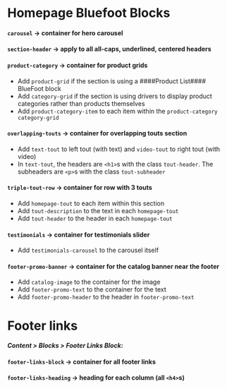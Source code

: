 # Homepage Bluefoot Blocks

#### `carousel` &rightarrow; container for hero carousel
#### `section-header` &rightarrow; apply to all all-caps, underlined, centered headers
#### `product-category` &rightarrow; container for product grids
- Add `product-grid` if the section is using a ####Product List#### BlueFoot block 
- Add `category-grid` if the section is using drivers to display product categories rather than products themselves
 - Add `product-category-item` to each item within the `product-category category-grid`

#### `overlapping-touts` &rightarrow; container for overlapping touts section
- Add `text-tout` to left tout (with text) and `video-tout` to right tout (with video)
 - In `text-tout`, the headers are `<h1>`s with the class `tout-header`. The subheaders are `<p>`s with the class `tout-subheader`

#### `triple-tout-row` &rightarrow; container for row with 3 touts
- Add `homepage-tout` to each item within this section
 - Add `tout-description` to the text in each `homepage-tout`
 - Add `tout-header` to the header in each `homepage-tout`

#### `testimonials` &rightarrow; container for testimonials slider
- Add `testimonials-carousel` to the carousel itself

#### `footer-promo-banner` &rightarrow; container for the catalog banner near the footer
- Add `catalog-image` to the container for the image
- Add `footer-promo-text` to the container for the text
 - Add `footer-promo-header` to the header in `footer-promo-text`



# Footer links

#### *Content > Blocks > Footer Links Block:*

#### `footer-links-block` &rightarrow; container for all footer links
#### `footer-links-heading` &rightarrow; heading for each column (all `<h4>`s)
